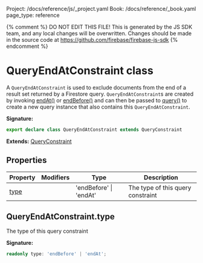 Project: /docs/reference/js/_project.yaml
Book: /docs/reference/_book.yaml
page_type: reference

{% comment %}
DO NOT EDIT THIS FILE!
This is generated by the JS SDK team, and any local changes will be
overwritten. Changes should be made in the source code at
https://github.com/firebase/firebase-js-sdk
{% endcomment %}

# QueryEndAtConstraint class
A `QueryEndAtConstraint` is used to exclude documents from the end of a result set returned by a Firestore query. `QueryEndAtConstraint`<!-- -->s are created by invoking [endAt()](./firestore_.md#endat_9a4477f) or [endBefore()](./firestore_.md#endbefore_9a4477f) and can then be passed to [query()](./firestore_.md#query_9f7b0f4) to create a new query instance that also contains this `QueryEndAtConstraint`<!-- -->.

<b>Signature:</b>

```typescript
export declare class QueryEndAtConstraint extends QueryConstraint 
```
<b>Extends:</b> [QueryConstraint](./firestore_lite.queryconstraint.md#queryconstraint_class)

## Properties

|  Property | Modifiers | Type | Description |
|  --- | --- | --- | --- |
|  [type](./firestore_lite.queryendatconstraint.md#queryendatconstrainttype) |  | 'endBefore' \| 'endAt' | The type of this query constraint |

## QueryEndAtConstraint.type

The type of this query constraint

<b>Signature:</b>

```typescript
readonly type: 'endBefore' | 'endAt';
```
